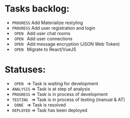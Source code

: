 
# Tasks backlog:
 - `PROGRESS` Add Materialize restyling              
 - `PROGRESS` Add user registration and login        
 - `  OPEN  ` Add user chat rooms                    
 - `  OPEN  ` Add user connections                   
 - `  OPEN  ` Add message encryption (JSON Web Token)
 - `  OPEN  ` Migrate to React/VueJS                 

# Statuses:
 - `  OPEN  ` => Task is waiting for development
 - `ANALYSIS` => Task is at step of analysis 
 - `PROGRESS` => Task is in process of development
 - `TESTING ` => Task is in process of testing (manual & AT)
 - `  DONE  ` => Task is resolved
 - `DEPLOYED` => Task has been deployed